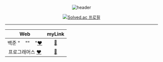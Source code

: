 <div align=center>

![header](https://capsule-render.vercel.app/api?type=waving&color=auto&height=150&section=header&text=ALGORITHM%20🌱&fontSize=40&fontColor=392f31)  

[![Solved.ac 프로필](http://mazassumnida.wtf/api/v2/generate_badge?boj=rlaxogus505)](https://solved.ac/rlaxogus505/)

<hr>

| Web | myLink                          |
| :--: | :--------------------------: |
| 백준           "&nbsp; &nbsp; ""&nbsp; &nbsp; "[❤️](https://www.acmicpc.net/) | [🤍](./Baekjoon) |
| 프로그래머스   [❤️](https://programmers.co.kr/) | [🤍](./Programmers) |
  
</div>